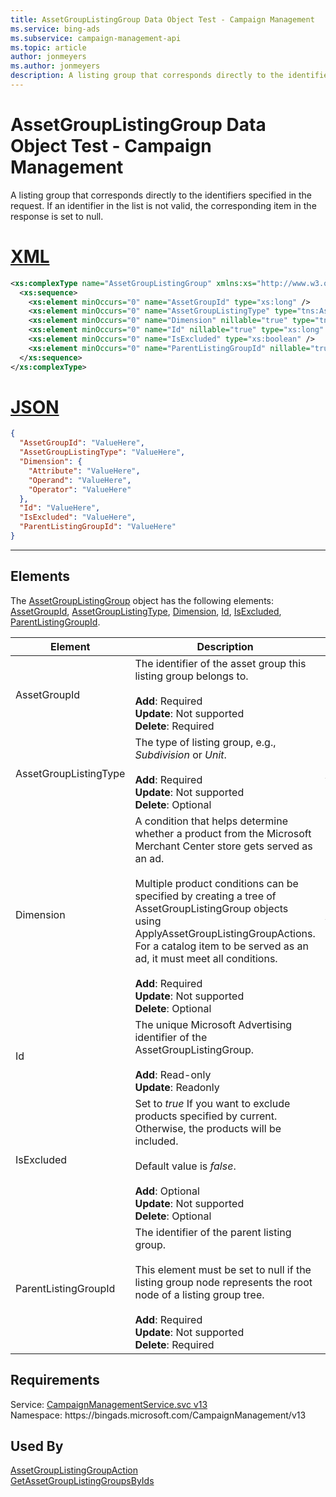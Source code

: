 ```yaml
---
title: AssetGroupListingGroup Data Object Test - Campaign Management
ms.service: bing-ads
ms.subservice: campaign-management-api
ms.topic: article
author: jonmeyers
ms.author: jonmeyers
description: A listing group that corresponds directly to the identifiers specified in the request.(test)
---
```

# AssetGroupListingGroup Data Object Test - Campaign Management
A listing group that corresponds directly to the identifiers specified in the request. If an identifier in the list is not valid, the corresponding item in the response is set to null.

# [XML](#tab/xml)

```xml
<xs:complexType name="AssetGroupListingGroup" xmlns:xs="http://www.w3.org/2001/XMLSchema">
  <xs:sequence>
    <xs:element minOccurs="0" name="AssetGroupId" type="xs:long" />
    <xs:element minOccurs="0" name="AssetGroupListingType" type="tns:AssetGroupListingType" />
    <xs:element minOccurs="0" name="Dimension" nillable="true" type="tns:ProductCondition" />
    <xs:element minOccurs="0" name="Id" nillable="true" type="xs:long" />
    <xs:element minOccurs="0" name="IsExcluded" type="xs:boolean" />
    <xs:element minOccurs="0" name="ParentListingGroupId" nillable="true" type="xs:long" />
  </xs:sequence>
</xs:complexType>
```

# [JSON](#tab/json)

```json
{
  "AssetGroupId": "ValueHere",
  "AssetGroupListingType": "ValueHere",
  "Dimension": {
    "Attribute": "ValueHere",
    "Operand": "ValueHere",
    "Operator": "ValueHere"
  },
  "Id": "ValueHere",
  "IsExcluded": "ValueHere",
  "ParentListingGroupId": "ValueHere"
}
```

-----

## <a name="elements"></a>Elements

The [AssetGroupListingGroup](assetgrouplistinggroup.md) object has the following elements: [AssetGroupId](#assetgroupid), [AssetGroupListingType](#assetgrouplistingtype), [Dimension](#dimension), [Id](#id), [IsExcluded](#isexcluded), [ParentListingGroupId](#parentlistinggroupid).

|Element|Description|Data Type|
|-----------|---------------|-------------|
|<a name="assetgroupid"></a>AssetGroupId|The identifier of the asset group this listing group belongs to.<br /><br />**Add**: Required <br />**Update**: Not supported <br />**Delete**: Required |**long**|
|<a name="assetgrouplistingtype"></a>AssetGroupListingType|The type of listing group, e.g., *Subdivision* or *Unit*.<br /><br />**Add**: Required<br />**Update**: Not supported<br />**Delete**: Optional|[AssetGroupListingType](assetgrouplistingtype.md)|
|<a name="dimension"></a>Dimension|A condition that helps determine whether a product from the Microsoft Merchant Center store gets served as an ad. <br /><br />Multiple product conditions can be specified by creating a tree of AssetGroupListingGroup objects using ApplyAssetGroupListingGroupActions. For a catalog item to be served as an ad, it must meet all conditions. <br /><br />**Add**: Required <br />**Update**: Not supported <br />**Delete**: Optional |[ProductCondition](productcondition.md)|
|<a name="id"></a>Id|The unique Microsoft Advertising identifier of the AssetGroupListingGroup. <br /><br />**Add**: Read-only <br />**Update**: Readonly |**long**|
|<a name="isexcluded"></a>IsExcluded|Set to *true* If you want to exclude products specified by current. Otherwise, the products will be included. <br /><br />Default value is *false*. <br /><br />**Add**: Optional <br />**Update**: Not supported<br />**Delete**: Optional |**boolean**|
|<a name="parentlistinggroupid"></a>ParentListingGroupId|The identifier of the parent listing group. <br /><br />This element must be set to null if the listing group node represents the root node of a listing group tree.<br /><br />**Add**: Required <br />**Update**: Not supported <br />**Delete**: Required |**long**|

## Requirements
Service: [CampaignManagementService.svc v13](https://campaign.api.bingads.microsoft.com/Api/Advertiser/CampaignManagement/v13/CampaignManagementService.svc)  
Namespace: https\://bingads.microsoft.com/CampaignManagement/v13  

## Used By
[AssetGroupListingGroupAction](assetgrouplistinggroupaction.md)  
[GetAssetGroupListingGroupsByIds](getassetgrouplistinggroupsbyids.md)  
